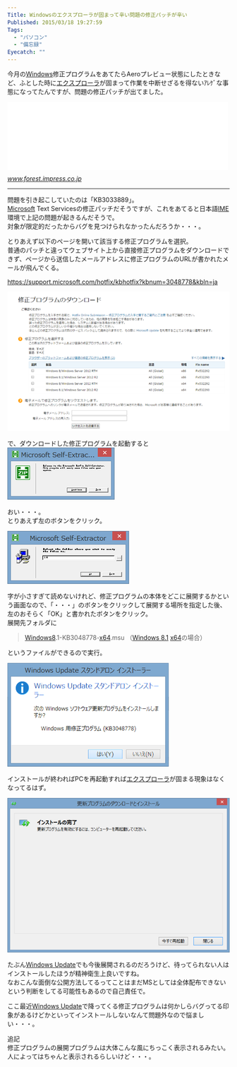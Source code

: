 ```yaml
---
Title: Windowsのエクスプローラが固まって辛い問題の修正パッチが辛い
Published: 2015/03/18 19:27:59
Tags:
  - "パソコン"
  - "備忘録"
Eyecatch: ""
---
```

<p>今月の<a class="keyword" href="http://d.hatena.ne.jp/keyword/Windows">Windows</a>修正プログラムをあてたらAeroプレビュー状態にしたときなど、ふとした時に<a class="keyword" href="http://d.hatena.ne.jp/keyword/%A5%A8%A5%AF%A5%B9%A5%D7%A5%ED%A1%BC%A5%E9">エクスプローラ</a>が固まって作業を中断せざるを得ないｱﾚｹﾞな事態になってたんですが、問題の修正パッチが出てました。</p>

<p><iframe src="//hatenablog-parts.com/embed?url=http%3A%2F%2Fwww.forest.impress.co.jp%2Fdocs%2Fnews%2F20150318_693380.html" title="エクスプローラーの不調を招いていた更新プログラム「KB3033889」の修正版が公開 - 窓の杜" class="embed-card embed-webcard" scrolling="no" frameborder="0" style="display: block; width: 100%; height: 155px; max-width: 500px; margin: 10px 0px;"><a href="http://www.forest.impress.co.jp/docs/news/20150318_693380.html">エクスプローラーの不調を招いていた更新プログラム「KB3033889」の修正版が公開 - 窓の杜</a></iframe><cite class="hatena-citation"><a href="http://www.forest.impress.co.jp/docs/news/20150318_693380.html">www.forest.impress.co.jp</a></cite></p>

***

<p>問題を引き起こしていたのは「KB3033889」。<br/>
<a class="keyword" href="http://d.hatena.ne.jp/keyword/Microsoft">Microsoft</a> Text Servicesの修正パッチだそうですが、これをあてると日本語<a class="keyword" href="http://d.hatena.ne.jp/keyword/IME">IME</a>環境で上記の問題が起きるんだそうで。<br/>
対象が限定的だったからバグを見つけられなかったんだろうか・・・。</p>

<p>とりあえず以下のページを開いて該当する修正プログラムを選択。<br/>
普通のパッチと違ってウェブサイト上から直接修正プログラムをダウンロードできず、ページから送信したメールアドレスに修正プログラムのURLが書かれたメールが飛んでくる。</p>

<p><a href="https://support.microsoft.com/hotfix/kbhotfix?kbnum=3048778&amp;kbln=ja">https://support.microsoft.com/hotfix/kbhotfix?kbnum=3048778&amp;kbln=ja</a></p>

<p><span itemscope itemtype="http://schema.org/Photograph"><img src="20150318192014.png" alt="f:id:Ovis:20150318192014p:plain" title="f:id:Ovis:20150318192014p:plain" class="hatena-fotolife" itemprop="image"></span></p>

<p>で、ダウンロードした修正プログラムを起動すると<br/>
<span itemscope itemtype="http://schema.org/Photograph"><img src="20150318192047.png" alt="f:id:Ovis:20150318192047p:plain" title="f:id:Ovis:20150318192047p:plain" class="hatena-fotolife" itemprop="image"></span></p>

<p>おい・・・。<br/>
とりあえず左のボタンをクリック。</p>

<p><span itemscope itemtype="http://schema.org/Photograph"><img src="20150318192115.png" alt="f:id:Ovis:20150318192115p:plain" title="f:id:Ovis:20150318192115p:plain" class="hatena-fotolife" itemprop="image"></span></p>

<p>字が小さすぎて読めないけれど、修正プログラムの本体をどこに展開するかという画面なので、「・・・」のボタンをクリックして展開する場所を指定した後、左のおそらく「OK」と書かれたボタンをクリック。<br/>
展開先フォルダに</p>

<blockquote><p><a class="keyword" href="http://d.hatena.ne.jp/keyword/Windows8">Windows8</a>.1-KB3048778-<a class="keyword" href="http://d.hatena.ne.jp/keyword/x64">x64</a>.msu （<a class="keyword" href="http://d.hatena.ne.jp/keyword/Windows%208.1">Windows 8.1</a> <a class="keyword" href="http://d.hatena.ne.jp/keyword/x64">x64</a>の場合）</p></blockquote>

<p>というファイルができるので実行。</p>

<p><span itemscope itemtype="http://schema.org/Photograph"><img src="20150318192329.png" alt="f:id:Ovis:20150318192329p:plain" title="f:id:Ovis:20150318192329p:plain" class="hatena-fotolife" itemprop="image"></span></p>

<p>インストールが終わればPCを再起動すれば<a class="keyword" href="http://d.hatena.ne.jp/keyword/%A5%A8%A5%AF%A5%B9%A5%D7%A5%ED%A1%BC%A5%E9">エクスプローラ</a>が固まる現象はなくなってるはず。</p>

<p><span itemscope itemtype="http://schema.org/Photograph"><img src="20150318192346.png" alt="f:id:Ovis:20150318192346p:plain" title="f:id:Ovis:20150318192346p:plain" class="hatena-fotolife" itemprop="image"></span></p>

<p>たぶん<a class="keyword" href="http://d.hatena.ne.jp/keyword/Windows%20Update">Windows Update</a>でも今後展開されるのだろうけど、待ってられない人はインストールしたほうが精神衛生上良いですね。  <br/>
なおこんな面倒な公開方法してるってことはまだMSとしては全体配布できないという判断をしてる可能性もあるので自己責任で。</p>

<p>ここ最近<a class="keyword" href="http://d.hatena.ne.jp/keyword/Windows%20Update">Windows Update</a>で降ってくる修正プログラムは何かしらバグってる印象があるけどかといってインストールしないなんて問題外なので悩ましい・・・。</p>

<p>追記<br/>
修正プログラムの展開プログラムは大体こんな風にちっこく表示されるみたい。<br/>
人によってはちゃんと表示されるらしいけど・・・。</p>
